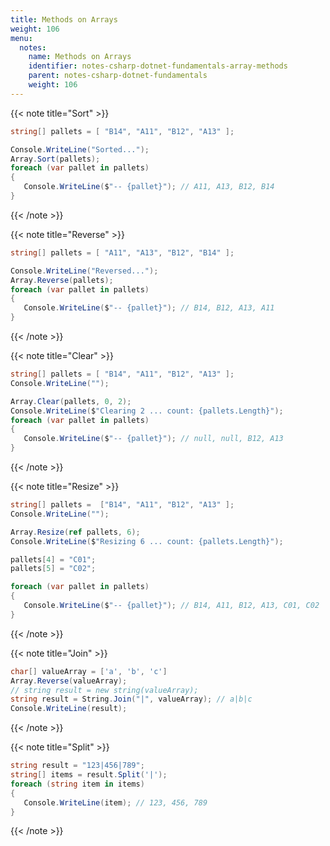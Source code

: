 ```yaml
---
title: Methods on Arrays
weight: 106
menu:
  notes:
    name: Methods on Arrays
    identifier: notes-csharp-dotnet-fundamentals-array-methods
    parent: notes-csharp-dotnet-fundamentals
    weight: 106
---
```


<!-- Sorting an array -->

{{< note title="Sort" >}}

```csharp
string[] pallets = [ "B14", "A11", "B12", "A13" ];

Console.WriteLine("Sorted...");
Array.Sort(pallets);
foreach (var pallet in pallets)
{
   Console.WriteLine($"-- {pallet}"); // A11, A13, B12, B14
}
```
{{< /note >}}

<!-- Reverse an array -->

{{< note title="Reverse" >}}

```csharp
string[] pallets = [ "A11", "A13", "B12", "B14" ];

Console.WriteLine("Reversed...");
Array.Reverse(pallets);
foreach (var pallet in pallets)
{
   Console.WriteLine($"-- {pallet}"); // B14, B12, A13, A11
}
```
{{< /note >}}

<!-- Clear an array -->

{{< note title="Clear" >}}

```csharp
string[] pallets = [ "B14", "A11", "B12", "A13" ];
Console.WriteLine("");

Array.Clear(pallets, 0, 2);
Console.WriteLine($"Clearing 2 ... count: {pallets.Length}");
foreach (var pallet in pallets)
{
   Console.WriteLine($"-- {pallet}"); // null, null, B12, A13
}
```
{{< /note >}}

<!-- Resize an array -->

{{< note title="Resize" >}}

```csharp
string[] pallets =  ["B14", "A11", "B12", "A13" ];
Console.WriteLine("");

Array.Resize(ref pallets, 6);
Console.WriteLine($"Resizing 6 ... count: {pallets.Length}");

pallets[4] = "C01";
pallets[5] = "C02";

foreach (var pallet in pallets)
{
   Console.WriteLine($"-- {pallet}"); // B14, A11, B12, A13, C01, C02
}
```
{{< /note >}}

<!-- Join an array -->

{{< note title="Join" >}}

```csharp
char[] valueArray = ['a', 'b', 'c']
Array.Reverse(valueArray);
// string result = new string(valueArray);
string result = String.Join("|", valueArray); // a|b|c
Console.WriteLine(result);
```
{{< /note >}}

<!-- Split an array -->

{{< note title="Split" >}}

```csharp
string result = "123|456|789";
string[] items = result.Split('|');
foreach (string item in items)
{
   Console.WriteLine(item); // 123, 456, 789
}
```
{{< /note >}}
